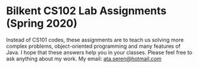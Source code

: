 # Bilkent CS102 Lab Assignments (Spring 2020)

Instead of CS101 codes, these assignments are to teach us solving more complex problems, object-oriented programming and many features of Java.
I hope that these answers help you in your classes. Please feel free to ask anything about my work. My email: ata.seren@hotmail.com
